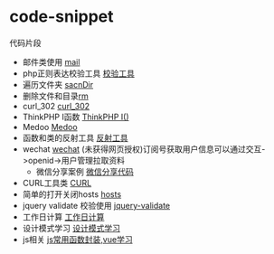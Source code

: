 # code-snippet

代码片段

- 邮件类使用 [mail](http://git.moyixi.cn/wangkeji/code-snippet/src/master/mail)
- php正则表达校验工具 [校验工具](http://git.moyixi.cn/wangkeji/code-snippet/src/master/regularTool.php)
- 遍历文件夹  [sacnDir](http://git.moyixi.cn/wangkeji/code-snippet/src/master/scanDir.php)
- 删除文件和目录[rm](http://git.moyixi.cn/wangkeji/code-snippet/src/master/rm.php)
- curl_302 [curl_302](http://git.moyixi.cn/wangkeji/code-snippet/src/master/curl_302.php)
- ThinkPHP I函数 [ThinkPHP I()](http://git.moyixi.cn/wangkeji/code-snippet/src/master/tp_I.php)
- Medoo [Medoo](http://git.moyixi.cn/wangkeji/code-snippet/src/master/medoo.php)
- 函数和类的反射工具 [反射工具](http://git.moyixi.cn/wangkeji/code-snippet/src/master/reflection)
- wechat [wechat](http://git.moyixi.cn/wangkeji/code-snippet/src/master/wechat) (未获得网页授权)订阅号获取用户信息可以通过交互->openid->用户管理拉取资料
  - 微信分享案例  [微信分享代码](http://git.moyixi.cn/wangkeji/code-snippet/src/master/wechat/wechat_share.php)
- CURL工具类 [CURL](http://git.moyixi.cn/wangkeji/code-snippet/src/master/Curl.php)
- 简单的打开关闭hosts [hosts](http://git.moyixi.cn/wangkeji/code-snippet/src/master/editHosts.php)
- jquery validate 校验使用 [jquery-validate](http://git.moyixi.cn/wangkeji/code-snippet/src/master/jq_validate.html)
- 工作日计算 [工作日计算](http://git.moyixi.cn/wangkeji/code-snippet/src/master/workDayCalc.php)
- 设计模式学习 [设计模式学习](http://git.moyixi.cn/wangkeji/code-snippet/src/master/patternDesign)
- js相关 [js常用函数封装,vue学习](http://git.moyixi.cn/wangkeji/code-snippet/src/master/js)



